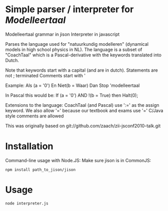 Simple parser / interpreter for *Modelleertaal*
==========================================

Modelleertaal grammar in jison
Interpreter in javascript

Parses the language used for "natuurkundig modelleren" (dynamical models in
 high school physics in NL). The language is a subset of "CoachTaal" which
 is a Pascal-derivative with the keywords translated into Dutch.

 Note that keywords start with a capital (and are in dutch).
 Statements are not ; terminated
 Comments start with '

 Example:
   Als (a = '0') En Niet(b = Waar) Dan Stop       'modelleertaal

 In Pascal this would be:
   If (a = '0') AND !(b = True) then Halt(0);

Extensions to the language:
CoachTaal (and Pascal) use ':=' as the assign keyword. We also allow '='
 because our textbook and exams use '='
C/Java style comments are allowed

This was originally based on git://github.com/zaach/zii-jsconf2010-talk.git

Installation
============

Command-line usage with Node.JS: Make sure jison is in CommonJS:

```
npm install path_to_jison/jison
```

Usage
=====

```
node interpreter.js
```
